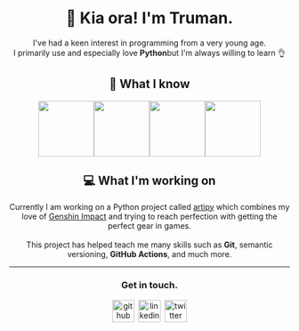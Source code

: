 <h1 align="center">
<b>👋 Kia ora! I'm Truman.</b>
</h1>

<div align="center">
I've had a keen interest in programming from a very young age.
<br>
I primarily use and especially love <b>Python</b>but I'm always willing to learn 👌
</div>
<h2 align="center">🤔 What I know</h2>
<div style="display: flex; justify-content: center;" align="center">
<img src="https://upload.wikimedia.org/wikipedia/commons/c/c3/Python-logo-notext.svg" height="100">
<img src="https://upload.wikimedia.org/wikipedia/commons/3/38/HTML5_Badge.svg" height="100">
<img src="https://upload.wikimedia.org/wikipedia/commons/6/62/CSS3_logo.svg" height="100">
<img src="https://upload.wikimedia.org/wikipedia/commons/9/99/Unofficial_JavaScript_logo_2.svg" height="100">
</div>
<h2 align="center">💻 What I'm working on</h2>
<div align="center">
Currently I am working on a Python project called <a href="https://github.com/trumully/artipy">artipy</a> which combines my love of <a href="https://genshin.hoyoverse.com/">Genshin Impact</a> and trying to reach perfection with getting the perfect gear in games.
<br><br>
This project has helped teach me many skills such as <b>Git</b>, semantic versioning, <b>GitHub Actions</b>, and much more.
</div>
<hr>
<div align = "center">
<b><h3>Get in touch.</h3></b>
<a href = "https://github.com/trumully"><img src='https://cdn.jsdelivr.net/npm/simple-icons@3.0.1/icons/github.svg' alt='github' height='40'></a>&ensp;<a href = "https://www.linkedin.com/in/trumully/"><img src='https://cdn.jsdelivr.net/npm/simple-icons@3.0.1/icons/linkedin.svg' alt='linkedin' height='40'></a>&ensp;<a href = "https://twitter.com/trumully"><img src='https://cdn.jsdelivr.net/npm/simple-icons@3.0.1/icons/twitter.svg' alt='twitter' height='40'></a>
</div>